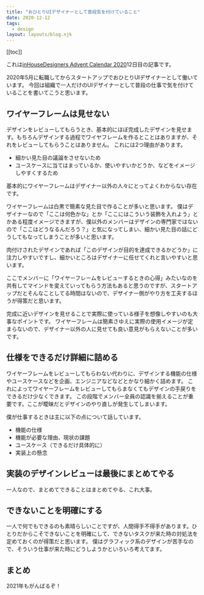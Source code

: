```yaml
---
title: "おひとりUIデザイナーとして普段気を付けていること"
date: 2020-12-12
tags:
  - design
layout: layouts/blog.njk
---
```


[[toc]]

これは[inHouseDesigners Advent Calendar 2020](https://adventar.org/calendars/5700)12日目の記事です。

2020年5月に転職してからスタートアップでおひとりUIデザイナーとして働いています。
今回は組織で一人だけのUIデザイナーとして普段の仕事で気を付けていることを書いてこうと思います。

## ワイヤーフレームは見せない

デザインをレビューしてもらうとき、基本的にほぼ完成したデザインを見せます。もちろんデザインする過程でワイヤフレームを作るとことはありますが、それをレビューしてもらうことはありません。
これには2つ理由があります。

- 細かい見た目の議論をさせないため
- ユースケースに当てはまっているか、使いやすいかどうか、などをイメージしやすくするため

基本的にワイヤーフレームはデザイナー以外の人々にとってよくわからない存在です。

ワイヤーフレームは白黒で簡素な見た目で作ることが多いと思います。
僕はデザイナーなので「ここは何色かな」とか「ここにはこういう装飾を入れよう」とかある程度イメージできますが、僕以外のメンバーはデザインの専門家ではないので「ここはどうなるんだろう？」と気になってしまい、細かい見た目の話にどうしてもなってしまうことが多いと思います。

肉付けされたデザインであれば「このデザインが目的を達成できるかどうか」に注力しやすいですし、細かいところはデザイナーに任せてくれと言いやすいと思います。

ここでメンバーに「ワイヤーフレームをレビューするときの心得」みたいなのを共有してマインドを変えていってもらう方法もあると思うのですが、スタートアップだとそんなことしてる時間はないので、デザイナー側がやり方を工夫するほうが得策だと思います。

完成に近いデザインを見せることで実際に使っている様子を想像しやすいのも大事なポイントです。
ワイヤーフレームは簡素さゆえに実際の使用イメージが定まらないので、デザイナー以外の人に見せても良い意見がもらえないことが多いです。

## 仕様をできるだけ詳細に詰める

ワイヤーフレームをレビューしてもらわない代わりに、デザインする機能の仕様やユースケースなどを企画、エンジニアなどなどとかなり細かく詰めます。
これによってワイヤーフレームをレビューしてもらまなくてもデザインの手戻りをできるだけ少なくできます。
この段階でメンバー全員の認識を揃えることが重要です。ここが曖昧だとデザインのやり直しが発生してしまいます。

僕が仕事するときは主に以下の点について話しています。

- 機能の仕様
- 機能が必要な理由、現状の課題
- ユースケース（できるだけ具体的に）
- 実装上の懸念

## 実装のデザインレビューは最後にまとめてやる

一人なので、まとめてできることはまとめてやる、これ大事。

## できないことを明確にする

一人で何でもできるのも素晴らしいことですが、人間得手不得手があります。ひとりだからこそできないことを明確にして、できないタスクが来た時の対処法を定めておくのが得策だと思います。
僕はグラフィック系のデザインが苦手なので、そういう仕事が来た時にどうしようかといろいろ考えてます。

## まとめ

2021年もがんばるぞ！
